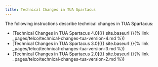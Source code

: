 ```yaml
---
title: Technical Changes in TUA Spartacus
---
```


The following instructions describe technical changes in TUA Spartacus:

- [Technical Changes in TUA Spartacus 4.0]({{ site.baseurl }}{% link _pages/telco/technical-changes-tua-version-4.md %})
- [Technical Changes in TUA Spartacus 3.0]({{ site.baseurl }}{% link _pages/telco/technical-changes-tua-version-3.md %})
- [Technical Changes in TUA Spartacus 2.0]({{ site.baseurl }}{% link _pages/telco/technical-changes-tua-version-2.md %})
